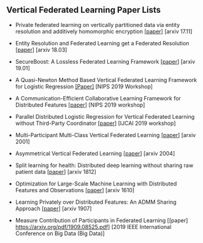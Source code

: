 ## Vertical Federated Learning Paper Lists

* Private federated learning on vertically partitioned data via entity resolution and additively homomorphic encryption [[paper](https://arxiv.org/abs/1711.10677)] [arxiv 17.11]
* Entity Resolution and Federated Learning get a Federated Resolution [[paper](https://arxiv.org/abs/1803.04035)] [arxiv 18.03]
* SecureBoost: A Lossless Federated Learning Framework [[paper](https://arxiv.org/abs/1901.08755)] [arxiv 19.01]
* A Quasi-Newton Method Based Vertical Federated Learning Framework for Logistic Regression [[Paper]](https://arxiv.org/abs/1912.00513) [NIPS 2019 Workshop]

* A Communication-Efficient Collaborative Learning Framework for Distributed Features [[paper](https://arxiv.org/abs/1912.11187)] [NIPS 2019 workshop]

* Parallel Distributed Logistic Regression for Vertical Federated Learning without Third-Party Coordinator [[paper](https://arxiv.org/abs/1911.09824)] [IJCAI 2019 workshop]

* Multi-Participant Multi-Class Vertical Federated Learning [[paper](https://arxiv.org/abs/2001.11154)] [arxiv 2001]
* Asymmetrical Vertical Federated Learning [[paper](https://arxiv.org/abs/2004.07427)] [arxiv 2004]
* Split learning for health: Distributed deep learning without sharing raw patient data [[paper](https://arxiv.org/abs/1812.00564)] [arxiv 1812]

* Optimization for Large-Scale Machine Learning with Distributed Features and Observations [[paper](https://arxiv.org/abs/1610.10060)] [arxiv 1610]

* Learning Privately over Distributed Features: An ADMM Sharing Approach [[paper](https://arxiv.org/abs/1907.07735)] [arxiv 1907]

* Measure Contribution of Participants in Federated Learning [[paper] https://arxiv.org/pdf/1909.08525.pdf] [2019 IEEE International Conference on Big Data (Big Data)]

